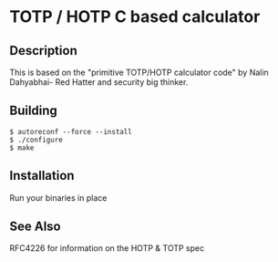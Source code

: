 TOTP / HOTP C based calculator
==============================

Description
-----------

This is based on the  "primitive TOTP/HOTP calculator code" by Nalin Dahyabhai-
Red Hatter and security big thinker.

Building
--------

    $ autoreconf --force --install
    $ ./configure
    $ make

Installation
------------

Run your binaries in place

See Also
--------

RFC4226 for information on the HOTP & TOTP spec

